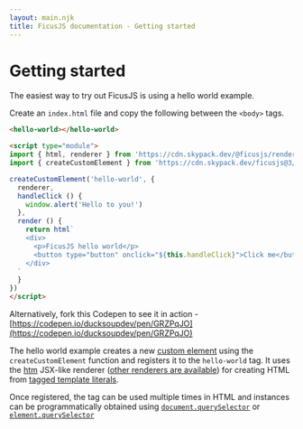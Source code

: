 ```yaml
---
layout: main.njk
title: FicusJS documentation - Getting started
---
```

# Getting started

The easiest way to try out FicusJS is using a hello world example.

Create an `index.html` file and copy the following between the `<body>` tags.

```html
<hello-world></hello-world>

<script type="module">
import { html, renderer } from 'https://cdn.skypack.dev/@ficusjs/renderers@3/htm'
import { createCustomElement } from 'https://cdn.skypack.dev/ficusjs@3/custom-element'

createCustomElement('hello-world', {
  renderer,
  handleClick () {
    window.alert('Hello to you!')
  },
  render () {
    return html`
    <div>
      <p>FicusJS hello world</p>
      <button type="button" onclick="${this.handleClick}">Click me</button>
    </div>
  `
  }
})
</script>
```

Alternatively, fork this Codepen to see it in action - [https://codepen.io/ducksoupdev/pen/GRZPqJO](https://codepen.io/ducksoupdev/pen/GRZPqJO)

The hello world example creates a new [custom element](https://developer.mozilla.org/en-US/docs/Web/Web_Components/Using_custom_elements) using the `createCustomElement` function and registers it to the `hello-world` tag. It uses the [htm](https://www.npmjs.com/package/htm) JSX-like renderer ([other renderers are available](/renderers/)) for creating HTML from [tagged template literals](https://developer.mozilla.org/en-US/docs/Web/JavaScript/Reference/Template_literals).

Once registered, the tag can be used multiple times in HTML and instances can be programmatically obtained using [`document.querySelector`](https://developer.mozilla.org/en-US/docs/Web/API/Document/querySelector)
or [`element.querySelector`](https://developer.mozilla.org/en-US/docs/Web/API/Element/querySelector)
